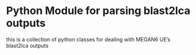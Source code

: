 # Python Module for parsing blast2lca outputs

this is a collection of python classes for dealing with MEGAN6 UE’s blast2lca outputs
